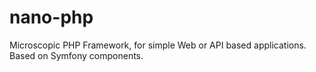 # nano-php
Microscopic PHP Framework, for simple Web or API based applications. Based on Symfony components.
